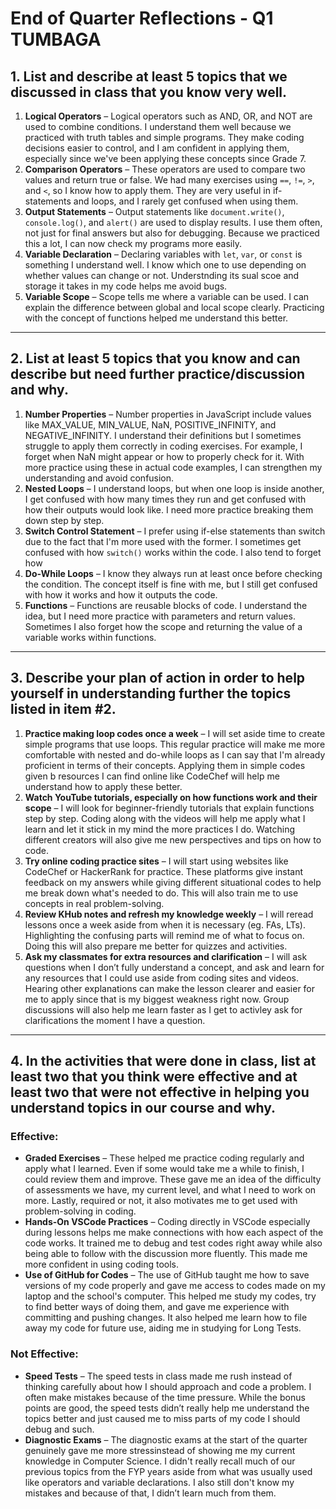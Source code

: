 # End of Quarter Reflections - Q1 TUMBAGA

## 1. List and describe at least 5 topics that we discussed in class that you know very well.
1. **Logical Operators** – Logical operators such as AND, OR, and NOT are used to combine conditions. I understand them well because we practiced with truth tables and simple programs. They make coding decisions easier to control, and I am confident in applying them, especially since we've been applying these concepts since Grade 7.  
2. **Comparison Operators** – These operators are used to compare two values and return true or false. We had many exercises using `==`, `!=`, `>`, and `<`, so I know how to apply them. They are very useful in if-statements and loops, and I rarely get confused when using them.  
3. **Output Statements** – Output statements like `document.write()`, `console.log()`, and `alert()` are used to display results. I use them often, not just for final answers but also for debugging. Because we practiced this a lot, I can now check my programs more easily.  
4. **Variable Declaration** – Declaring variables with `let`, `var`, or `const` is something I understand well. I know which one to use depending on whether values can change or not. Understnding its sual scoe and storage it takes in my code helps me avoid bugs.  
5. **Variable Scope** – Scope tells me where a variable can be used. I can explain the difference between global and local scope clearly. Practicing with the concept of functions helped me understand this better.  

----------------------------------------------------------------------------------------------------------

## 2. List at least 5 topics that you know and can describe but need further practice/discussion and why.
1. **Number Properties** – Number properties in JavaScript include values like MAX_VALUE, MIN_VALUE, NaN, POSITIVE_INFINITY, and NEGATIVE_INFINITY. I understand their definitions but I sometimes struggle to apply them correctly in coding exercises. For example, I forget when NaN might appear or how to properly check for it. With more practice using these in actual code examples, I can strengthen my understanding and avoid confusion.
2. **Nested Loops** – I understand loops, but when one loop is inside another, I get confused with how many times they run and get confused with how their outputs would look like. I need more practice breaking them down step by step.  
3. **Switch Control Statement** – I prefer using if-else statements than switch due to the fact that I'm more used with the former. I sometimes get confused with how `switch()` works within the code. I also tend to forget how 
4. **Do-While Loops** – I know they always run at least once before checking the condition. The concept itself is fine with me, but I still get confused with how it works and how it outputs the code. 
5. **Functions** – Functions are reusable blocks of code. I understand the idea, but I need more practice with parameters and return values. Sometimes I also forget how the scope and returning the value of a variable works within functions.  

----------------------------------------------------------------------------------------------------------

## 3. Describe your plan of action in order to help yourself in understanding further the topics listed in item #2.
1. **Practice making loop codes once a week** – I will set aside time to create simple programs that use loops. This regular practice will make me more comfortable with nested and do-while loops as I can say that I'm already proficient in terms of their concepts. Applying them in simple codes given b resources I can find online like CodeChef will help me understand how to apply these better.
2. **Watch YouTube tutorials, especially on how functions work and their scope** – I will look for beginner-friendly tutorials that explain functions step by step. Coding along with the videos will help me apply what I learn and let it stick in my mind the more practices I do. Watching different creators will also give me new perspectives and tips on how to code.  
3. **Try online coding practice sites** – I will start using websites like CodeChef or HackerRank for practice. These platforms give instant feedback on my answers while giving different situational codes to help me break down what's needed to do. This will also train me to use concepts in real problem-solving.  
4. **Review KHub notes and refresh my knowledge weekly** – I will reread lessons once a week aside from when it is necessary (eg. FAs, LTs). Highlighting the confusing parts will remind me of what to focus on. Doing this will also prepare me better for quizzes and activities.  
5. **Ask my classmates for extra resources and clarification** – I will ask questions when I don’t fully understand a concept, and ask and learn for any resources that I could use aside from coding sites and videos. Hearing other explanations can make the lesson clearer and easier for me to apply since that is my biggest weakness right now. Group discussions will also help me learn faster as I get to activley ask for clarifications the moment I have a question.

----------------------------------------------------------------------------------------------------------

## 4. In the activities that were done in class, list at least two that you think were effective and at least two that were not effective in helping you understand topics in our course and why.
### Effective:
- **Graded Exercises** – These helped me practice coding regularly and apply what I learned. Even if some would take me a while to finish, I could review them and improve. These gave me an idea of the difficulty of assessments we have, my current level, and what I need to work on more. Lastly, required or not, it also motivates me to get used with problem-solving in coding.  
- **Hands-On VSCode Practices** – Coding directly in VSCode especially during lessons helps me make connections with how each aspect of the code works. It trained me to debug and test codes right away while also being able to follow with the discussion more fluently. This made me more confident in using coding tools.  
- **Use of GitHub for Codes** – The use of GitHub taught me how to save versions of my code properly and gave me access to codes made on my laptop and the school's computer. This helped me study my codes, try to find better ways of doing them, and gave me experience with committing and pushing changes. It also helped me learn how to file away my code for future use, aiding me in studying for Long Tests.

### Not Effective:
- **Speed Tests** – The speed tests in class made me rush instead of thinking carefully about how I should approach and code a problem. I often make mistakes because of the time pressure. While the bonus points are good, the speed tests didn’t really help me understand the topics better and just caused me to miss parts of my code I should debug and such.  
- **Diagnostic Exams** – The diagnostic exams at the start of the quarter genuinely gave me more stressinstead of showing me my current knowledge in Computer Science. I didn't really recall much of our previous topics from the FYP years aside from what was usually used like operators and variable declarations. I also still don't know my mistakes and because of that, I didn’t learn much from them. 